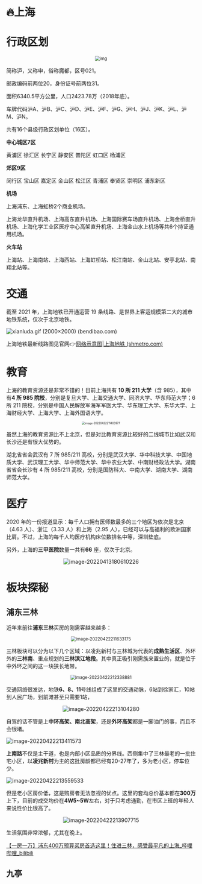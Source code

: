# 🔥上海

# 行政区划

<div align=center><img src="https://cdn.jsdelivr.net/gh/CARLOSGP2021/myFigures/img/202203301058986.png" alt="img" style="zoom:80%;" /></div>

简称沪，又称申，俗称魔都，区号021。

邮政编码前两位20，身份证号前两位31。

面积6340.5平方公里，人口2423.78万（2018年底）。

车牌代码沪A、沪B、沪C、沪D、沪E、沪F、沪G、沪H、沪J、沪K、沪L、沪M、沪N。

共有16个县级行政区划单位（16区）。

**中心城区7区**

黄浦区  徐汇区  长宁区  静安区  普陀区  虹口区  杨浦区

**郊区9区**

闵行区  宝山区  嘉定区  金山区  松江区  青浦区  奉贤区  崇明区  浦东新区

**机场**

上海浦东、上海虹桥2个商业机场。

上海龙华直升机场、上海高东直升机场、上海国际赛车场直升机场、上海金桥直升机场、上海化学工业区医疗中心高架直升机场、上海金山水上机场等共6个持证通用机场。

**火车站**

上海站、上海南站、上海西站、上海虹桥站、松江南站、金山北站、安亭北站、南翔北站等。

# 交通

截至 2021 年，上海地铁已开通运营 19 条线路、是世界上客运规模第二大的城市地铁系统，仅次于北京地铁。

![xianluda.gif (2000×2000) (bendibao.com)](https://cdn.jsdelivr.net/gh/CARLOSGP2021/myFigures/img/202204140859728.gif)

上海地铁最新线路图见官网👉[网络示意图|上海地铁 (shmetro.com)](http://service.shmetro.com/yxxlt/index.htm)



# 教育

上海的教育资源还是非常不错的！目前上海共有 **10 所 211 大学**（含 985），其中有**4 所 985 院校**，分别是复旦大学、上海交通大学、同济大学、华东师范大学；6 所 211 院校，分别是中国人民解放军海军军医大学、华东理工大学、东华大学、上海财经大学、上海大学、上海外国语大学。

<div align=center><img src="https://cdn.jsdelivr.net/gh/CARLOSGP2021/myFigures/img/202204222114110.png" alt="image-20220422211403977" style="zoom:50%;" /></div>

虽然上海的教育资源比不上北京，但是对比教育资源比较好的二线城市比如武汉和长沙还是有很大优势的。

湖北省省会武汉有 7 所 985/211 高校，分别是武汉大学、华中科技大学、中国地质大学、武汉理工大学、华中师范大学、华中农业大学、中南财经政法大学。湖南省省会长沙有 4 所 985/211 高校，分别是国防科大、中南大学、湖南大学、湖南师范大学。

# 医疗

2020 年的一份报道显示：每千人口拥有医师数最多的三个地区为依次是北京（4.63 人）、浙江（3.33 人）和上海（2.95 人），已经可以与高福利的欧洲国家比肩。不过，上海的每千人均医疗机构床位数排名中等，深圳垫底。

另外，上海的**三甲医院**数量一共有**66** 座，仅次于北京。

<div align=center><img src="https://cdn.jsdelivr.net/gh/CARLOSGP2021/myFigures/img/202204131806282.png#pic_center" alt="image-20220413180610226" style="zoom:100%;" /></div>

# 板块探秘

## 浦东三林

近年来前往**浦东三林**买房的刚需客越来越多：

<div align=center><img src="https://cdn.jsdelivr.net/gh/CARLOSGP2021/myFigures/img/202204222116255.png" alt="image-20220422211633175" style="zoom:80%;" /></div>

三林板块可以分为以下几个区域：以凌兆新村与三林城为代表的**成熟生活区**、外环外的**三林南**、重点规划的**三林滨江地段**。其中真正吸引刚需族来置业的，就是位于中外环之间的这一块狭长地带。

<div align=center><img src="https://cdn.jsdelivr.net/gh/CARLOSGP2021/myFigures/img/202204222123970.png" alt="image-20220422212338881" style="zoom:80%;" /></div>

交通网络很发达，地铁**6、8、11**号线组成了这里的交通动脉，6站到徐家汇，10站到人民广场，到前滩甚至只需要1站，

<div align=center><img src="https://cdn.jsdelivr.net/gh/CARLOSGP2021/myFigures/img/202204222131534.png" alt="image-20220422213104280" style="zoom:100%;" /></div>

自驾的话不管是上**中环高架、南北高架**，还是**外环高架**都是一脚油门的事，而且不会很堵。

![image-20220422213411573](https://cdn.jsdelivr.net/gh/CARLOSGP2021/myFigures/img/202204222134116.png)

**上南路**不仅是主干道，也是内部小区品质的分界线。西侧集中了三林最老的一批住宅小区，以**凌兆新村**为主的这批房龄都已经有20-27年了，多为老小区，停车位少。

![image-20220422213559533](https://cdn.jsdelivr.net/gh/CARLOSGP2021/myFigures/img/202204222135751.png)

但是老小区房价低，这是购房者无法忽视的优点。这里的套均总价基本都在**300万**上下，目前的成交均价在**4W5~5W**左右，对于只考虑通勤，在市区上班的年轻人来说性价比很高了。

<div align=center><img src="https://cdn.jsdelivr.net/gh/CARLOSGP2021/myFigures/img/202204222139784.png" alt="image-20220422213907715" style="zoom:100%;" /></div>

生活氛围非常浓郁，尤其在晚上。





[【一房一万】浦东400万预算买房首选这里！住进三林，感受最平凡的上海_哔哩哔哩_bilibili](https://www.bilibili.com/video/BV1st4y167tT?spm_id_from=333.999.0.0)

## 九亭



